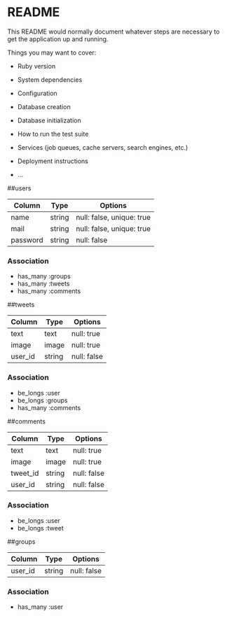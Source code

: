 # README

This README would normally document whatever steps are necessary to get the
application up and running.

Things you may want to cover:

* Ruby version

* System dependencies

* Configuration

* Database creation

* Database initialization

* How to run the test suite

* Services (job queues, cache servers, search engines, etc.)

* Deployment instructions

* ...

##users

|Column|Type|Options|
|------|----|-------|
|name|string|null: false, unique: true|
|mail|string|null: false, unique: true|
|password|string|null: false|

### Association
- has_many :groups
- has_many :tweets
- has_many :comments


##tweets

|Column|Type|Options|
|------|----|-------|
|text|text|null: true|
|image|image|null: true|
|user_id|string|null: false|

### Association
- be_longs :user
- be_longs :groups
- has_many :comments


##comments

|Column|Type|Options|
|------|----|-------|
|text|text|null: true|
|image|image|null: true|
|tweet_id|string|null: false|
|user_id|string|null: false|

### Association
- be_longs :user
- be_longs :tweet


##groups

|Column|Type|Options|
|------|----|-------|
|user_id|string|null: false|

### Association
- has_many :user

